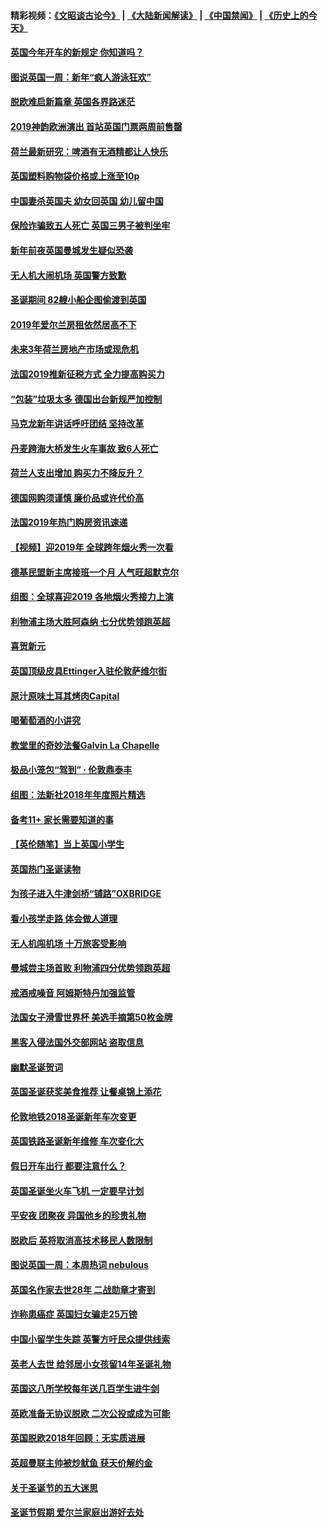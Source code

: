 #### 精彩视频：[《文昭谈古论今》](https://github.com/gfw-breaker/wenzhao/blob/master/README.md?t=01042130) | [《大陆新闻解读》](https://github.com/gfw-breaker/ntdtv-comedy/blob/master/README.md?t=01042130) | [《中国禁闻》](https://github.com/gfw-breaker/ntdtv-news/blob/master/README.md?t=01042130) | [《历史上的今天》](https://github.com/gfw-breaker/today-in-history/blob/master/README.md?t=01042130) 

#### [英国今年开车的新规定 你知道吗？](../pages/nsc974/n10953267.md?t=01042130) 

#### [图说英国一周：新年“疯人游泳狂欢”](../pages/nsc974/n10953234.md?t=01042130) 

#### [脱欧难启新篇章 英国各界路迷茫](../pages/nsc974/n10951727.md?t=01042130) 

#### [2019神韵欧洲演出 首站英国门票两周前售罄](../pages/nsc974/n10951678.md?t=01042130) 

#### [荷兰最新研究：啤酒有无酒精都让人快乐](../pages/nsc974/n10950834.md?t=01042130) 

#### [英国塑料购物袋价格或上涨至10p](../pages/nsc974/n10951770.md?t=01042130) 

#### [中国妻杀英国夫 幼女回英国 幼儿留中国](../pages/nsc974/n10951754.md?t=01042130) 

#### [保险诈骗致五人死亡 英国三男子被判坐牢](../pages/nsc974/n10951747.md?t=01042130) 

#### [新年前夜英国曼城发生疑似恐袭](../pages/nsc974/n10951741.md?t=01042130) 

#### [无人机大闹机场 英国警方致歉](../pages/nsc974/n10951733.md?t=01042130) 

#### [圣诞期间 82艘小船企图偷渡到英国](../pages/nsc974/n10951711.md?t=01042130) 

#### [2019年爱尔兰房租依然居高不下](../pages/nsc974/n10950906.md?t=01042130) 

#### [未来3年荷兰房地产市场或现危机](../pages/nsc974/n10950888.md?t=01042130) 

#### [法国2019推新征税方式 全力提高购买力](../pages/nsc974/n10946987.md?t=01042130) 

#### [“包装”垃圾太多 德国出台新规严加控制](../pages/nsc974/n10948358.md?t=01042130) 

#### [马克龙新年讲话呼吁团结 坚持改革](../pages/nsc974/n10947012.md?t=01042130) 

#### [丹麦跨海大桥发生火车事故 致6人死亡](../pages/nsc974/n10948353.md?t=01042130) 

#### [荷兰人支出增加 购买力不降反升？](../pages/nsc974/n10948390.md?t=01042130) 

#### [德国网购须谨慎 廉价品或许代价高](../pages/nsc974/n10948233.md?t=01042130) 

#### [法国2019年热门购房资讯速递](../pages/nsc974/n10947033.md?t=01042130) 

#### [【视频】迎2019年 全球跨年烟火秀一次看](../pages/nsc974/n10946627.md?t=01042130) 

#### [德基民盟新主席接班一个月 人气旺超默克尔](../pages/nsc974/n10946634.md?t=01042130) 

#### [组图：全球喜迎2019 各地烟火秀接力上演](../pages/nsc974/n10945584.md?t=01042130) 

#### [利物浦主场大胜阿森纳 七分优势领跑英超](../pages/nsc974/n10945421.md?t=01042130) 

#### [喜贺新元](../pages/nsc974/n10936605.md?t=01042130) 

#### [英国顶级皮具Ettinger入驻伦敦萨维尔街](../pages/nsc974/n10936595.md?t=01042130) 

#### [原汁原味土耳其烤肉Capital](../pages/nsc974/n10936573.md?t=01042130) 

#### [喝葡萄酒的小讲究](../pages/nsc974/n10936535.md?t=01042130) 

#### [教堂里的奇妙法餐Galvin La Chapelle](../pages/nsc974/n10935913.md?t=01042130) 

#### [极品小笼包“驾到” · 伦敦鼎泰丰](../pages/nsc974/n10935791.md?t=01042130) 

#### [组图：法新社2018年年度照片精选](../pages/nsc974/n10935213.md?t=01042130) 

#### [备考11+ 家长需要知道的事](../pages/nsc974/n10934312.md?t=01042130) 

#### [【英伦随笔】当上英国小学生](../pages/nsc974/n10934305.md?t=01042130) 

#### [英国热门圣诞读物](../pages/nsc974/n10934285.md?t=01042130) 

#### [为孩子进入牛津剑桥“铺路”OXBRIDGE](../pages/nsc974/n10934233.md?t=01042130) 

#### [看小孩学走路 体会做人道理](../pages/nsc974/n10934169.md?t=01042130) 

#### [无人机闯机场  十万旅客受影响](../pages/nsc974/n10934028.md?t=01042130) 

#### [曼城尝主场首败 利物浦四分优势领跑英超](../pages/nsc974/n10932818.md?t=01042130) 

#### [戒酒戒噪音 阿姆斯特丹加强监管](../pages/nsc974/n10928070.md?t=01042130) 

#### [法国女子滑雪世界杯 美选手摘第50枚金牌](../pages/nsc974/n10927351.md?t=01042130) 

#### [黑客入侵法国外交部网站 盗取信息](../pages/nsc974/n10927269.md?t=01042130) 

#### [幽默圣诞贺词](../pages/nsc974/n10926672.md?t=01042130) 

#### [英国圣诞获奖美食推荐 让餐桌锦上添花](../pages/nsc974/n10926641.md?t=01042130) 

#### [伦敦地铁2018圣诞新年车次变更](../pages/nsc974/n10926629.md?t=01042130) 

#### [英国铁路圣诞新年维修 车次变化大](../pages/nsc974/n10926618.md?t=01042130) 

#### [假日开车出行 都要注意什么？](../pages/nsc974/n10926610.md?t=01042130) 

#### [英国圣诞坐火车飞机 一定要早计划](../pages/nsc974/n10926599.md?t=01042130) 

#### [平安夜 团聚夜 异国他乡的珍贵礼物](../pages/nsc974/n10925634.md?t=01042130) 

#### [脱欧后 英将取消高技术移民人数限制](../pages/nsc974/n10924981.md?t=01042130) 

#### [图说英国一周：本周热词 nebulous](../pages/nsc974/n10925020.md?t=01042130) 

#### [英国名作家去世28年 二战勋章才寄到](../pages/nsc974/n10925014.md?t=01042130) 

#### [诈称患癌症 英国妇女骗走25万镑](../pages/nsc974/n10925008.md?t=01042130) 

#### [中国小留学生失踪  英警方吁民众提供线索](../pages/nsc974/n10925001.md?t=01042130) 

#### [英老人去世 给邻居小女孩留14年圣诞礼物](../pages/nsc974/n10924997.md?t=01042130) 

#### [英国这八所学校每年送几百学生进牛剑](../pages/nsc974/n10924990.md?t=01042130) 

#### [英欧准备无协议脱欧 二次公投或成为可能](../pages/nsc974/n10923373.md?t=01042130) 

#### [英国脱欧2018年回顾：无实质进展](../pages/nsc974/n10923355.md?t=01042130) 

#### [英超曼联主帅被炒鱿鱼 获天价解约金](../pages/nsc974/n10922656.md?t=01042130) 

#### [关于圣诞节的五大迷思](../pages/nsc974/n10919864.md?t=01042130) 

#### [圣诞节假期 爱尔兰家庭出游好去处](../pages/nsc974/n10919966.md?t=01042130) 

